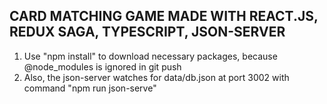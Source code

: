 ## CARD MATCHING GAME MADE WITH REACT.JS, REDUX SAGA, TYPESCRIPT, JSON-SERVER

1. Use "npm install" to download necessary packages, because @node_modules is ignored in git push
2. Also, the json-server watches for data/db.json at port 3002 with command "npm run json-serve"